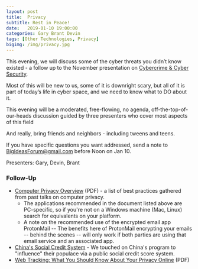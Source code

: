 ```yaml
---
layout: post
title:  Privacy
subtitle: Rest in Peace!
date:   2019-01-10 19:00:00
categories: Gary Brant Devin
tags: [Other Technologies, Privacy]
bigimg: /img/privacy.jpg
---
```


This evening, we will discuss some of the cyber threats you didn’t know existed - a follow up to the November presentation on 
 [Cybercrime & Cyber Security](http://bigideasforum.info/2015/10/02/cyber-crime/). 
 
 Most of this will be new to us, some of it is downright scary, but all of it is part of today’s life in cyber space, and we need to know what to DO about it. 

This evening will be a moderated, free-flowing, no agenda, off-the-top-of-our-heads discussion guided by three presenters who cover most aspects of this field

And really, bring friends and neighbors - including tweens and teens.

If you have specific questions you want addressed, send a note to [BigIdeasForum@gmail.com](mailto:bigideasforum@gmail.com?subject=Privacy%20Topic%20Idea) before Noon on Jan 10.


Presenters: Gary, Devin, Brant


### Follow-Up

* [Computer Privacy Overview](/assets/present/2019/computer_privacy_overview.pdf) (PDF) - a list of best practices gathered from past talks on computer privacy.
  * The applications recommended in the document listed above are PC-specific, so if you're not on a Windows machine (Mac, Linux) search for equivalents on your platform.
  * A note on the recommended use of the encrypted email app ProtonMail -- The benefits here of ProtonMail encrypting your emails -- behind the scenes -- will only work if both parties are using that email service and an associated app.
* [China's Social Credit System](https://www.youtube.com/watch?v=Dkw15LkZ_Kw) - We touched on China's program to "influence" their populace via a public social credit score system.
* [Web Tracking: What You Should Know About Your Privacy Online](/assets/present/2019/web_tracking.pdf) (PDF)